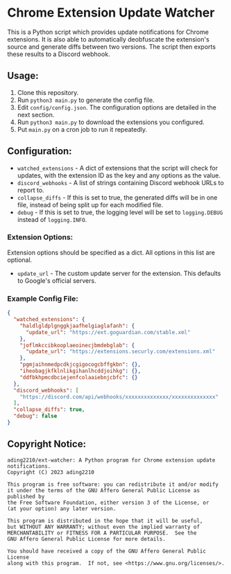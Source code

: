 # Chrome Extension Update Watcher
This is a Python script which provides update notifications for Chrome extensions. It is also able to automatically deobfuscate the extension's source and generate diffs between two versions. The script then exports these results to a Discord webhook.

## Usage:
1. Clone this repository.
2. Run `python3 main.py` to generate the config file.
3. Edit `config/config.json`. The configuration options are detailed in the next section.
4. Run `python3 main.py` to download the extensions you configured.
5. Put `main.py` on a cron job to run it repeatedly. 

## Configuration:
- `watched_extensions` - A dict of extensions that the script will check for updates, with the extension ID as the key and any options as the value.
- `discord_webhooks` - A list of strings containing Discord webhook URLs to report to.
- `collapse_diffs` - If this is set to true, the generated diffs will be in one file, instead of being split up for each modified file.
- `debug` - If this is set to true, the logging level will be set to `logging.DEBUG` instead of `logging.INFO`.

### Extension Options:
Extension options should be specified as a dict. All options in this list are optional.
 - `update_url` - The custom update server for the extension. This defaults to Google's official servers.

### Example Config File:
```json
{
  "watched_extensions": {
    "haldlgldplgnggkjaafhelgiaglafanh": {
      "update_url": "https://ext.goguardian.com/stable.xml"
    },
    "joflmkccibkooplaeoinecjbmdebglab": {
      "update_url": "https://extensions.securly.com/extensions.xml"
    },
    "pgmjaihnmedpcdkjcgigocogcbffgkbn": {},
    "iheobagjkfklnlikgihanlhcddjoihkg": {},
    "ddfbkhpmcdbciejenfcolaaiebnjcbfc": {}
  },
  "discord_webhooks": [
    "https://discord.com/api/webhooks/xxxxxxxxxxxxxx/xxxxxxxxxxxxxx"
  ],
  "collapse_diffs": true,
  "debug": false
}
```

## Copyright Notice:

```
ading2210/ext-watcher: A Python program for Chrome extension update notifications.
Copyright (C) 2023 ading2210

This program is free software: you can redistribute it and/or modify
it under the terms of the GNU Affero General Public License as published by
the Free Software Foundation, either version 3 of the License, or
(at your option) any later version.

This program is distributed in the hope that it will be useful,
but WITHOUT ANY WARRANTY; without even the implied warranty of
MERCHANTABILITY or FITNESS FOR A PARTICULAR PURPOSE.  See the
GNU Affero General Public License for more details.

You should have received a copy of the GNU Affero General Public License
along with this program.  If not, see <https://www.gnu.org/licenses/>.
```